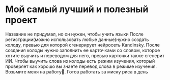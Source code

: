 # Мой самый лучший и полезный проект
Название не придумал, но он нужен, чтобы учить языки
После регистрации(можно использовать любые данные)нужно создать колоду, превью для которой сгенерирует нейросеть Kandinsky. После создания колоды нужно заполнить ее карточками со словом, которое хотите выучить и переводом для него, превью карточки также сгенерит ИИ. Чтобы выучить слова из колоды есть режим изучения, который проверяет как хорошо вы знаете перевод слова в режиме изучения. Возьмите меня на работу🙏. Готов работать за миску риса в день
